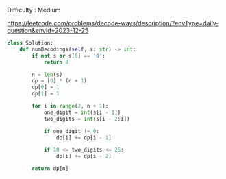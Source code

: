 Difficulty : Medium 

https://leetcode.com/problems/decode-ways/description/?envType=daily-question&envId=2023-12-25

```python
class Solution:
    def numDecodings(self, s: str) -> int:
        if not s or s[0] == '0':
            return 0

        n = len(s)
        dp = [0] * (n + 1)
        dp[0] = 1
        dp[1] = 1

        for i in range(2, n + 1):
            one_digit = int(s[i - 1])
            two_digits = int(s[i - 2:i])

            if one_digit != 0:
                dp[i] += dp[i - 1]

            if 10 <= two_digits <= 26:
                dp[i] += dp[i - 2]

        return dp[n]
```
